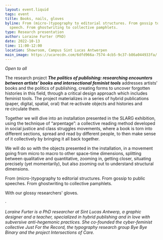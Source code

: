 ```yaml
---
layout: event.liquid
tags: event
title: Books, nails, gloves
byline: From (micro-)typography to editorial structures. From gossip to public
  speech. From ghostwriting to collective pamphlets.
type: Research presentation
author: Loraine Furter (PhD)
date: 2022-10-13
time: 11:00-12:00
location: Showroom, Campus Sint Lucas Antwerpen
main_image: https://ucarecdn.com/6dfd966a-7574-4cb5-9c37-b86a044933fa/
---
```

*Open to all*

The research project ***The politics of publishing: researching encounters between artists’ books and intersectional feminist tools*** addresses artists’ books and the politics of publishing, creating forms to uncover forgotten histories in this field, through a critical design approach which includes feminist tools. The project materializes in a series of hybrid publications (paper, digital, spatial, oral) that re·activate objects and histories and re·circulate them.

Together we will dive into an installation presented in the SLARG exhibition, using the technique of “arpentage”: a collective reading method developed in social justice and class struggles movements, where a book is torn into different sections, spread and read by different people, to then make sense of it collectively by bringing it all back together.

We will do so with the objects presented in the installation, in a movement going from micro to macro to other space-time dimensions, splitting between qualitative and quantitative, zooming in, getting closer, situating precisely (yet momentarily), but also zooming out to understand structural dimensions.

From (micro-)typography to editorial structures. From gossip to public speeches. From ghostwriting to collective pamphlets.

With our glossy researchers' gloves.

·

*Loraine Furter is a PhD researcher at Sint Lucas Antwerp, a graphic designer and a teacher, specialized in hybrid publishing and in love with subversive anti-hegemonic practices. She co-founded the cyber-feminist collective Just For the Record, the typography research group Bye Bye Binary and the project Intersections of Care.*